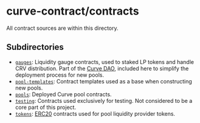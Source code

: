 # curve-contract/contracts

All contract sources are within this directory.

## Subdirectories

* [`gauges`](gauges): Liquidity gauge contracts, used to staked LP tokens and handle CRV distribution. Part of the [Curve DAO](https://github.com/curvefi/curve-dao-contracts), included here to simplify the deployment process for new pools.
* [`pool-templates`](pool-templates): Contract templates used as a base when constructing new pools.
* [`pools`](pools): Deployed Curve pool contracts.
* [`testing`](testing): Contracts used exclusively for testing. Not considered to be a core part of this project.
* [`tokens`](tokens): [ERC20](https://eips.ethereum.org/EIPS/eip-20) contracts used for pool liquidity provider tokens.
